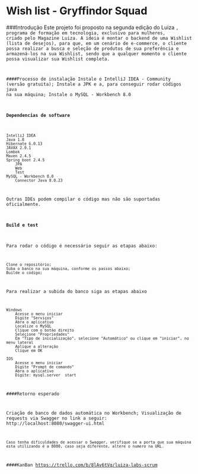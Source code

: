 # Wish list - Gryffindor Squad
###Introdução
    Este projeto foi proposto na segunda edição do Luiza <Code>, programa de formação em tecnologia, exclusivo para mulheres, 
criado pelo Magazine Luiza.
    A ideia é montar o backend de uma Wishlist (lista de desejos), para que, em um cenário de e-commerce, o cliente possa realizar
a busca e seleção de produtos de sua preferência e armazená-los na sua Wishlist, sendo que a qualquer momento o cliente possa 
visualizar sua Wishlist completa.

####Processo de instalação
    Instale o IntelliJ IDEA - Community (versão gratuita);
	Instale a JPK e a, para conseguir rodar códigos java na sua máquina;
	Instale o MySQL - Workbench 8.0

#### Dependencias de software

    IntelliJ IDEA
	Java 1.8
	Hibernate 6.0.13
	JAVAX 2.0.1
	Lombok
	Maven 2.4.5
	Spring boot 2.4.5
		JPA
		Web
		Test
	MySQL - Workbench 8.0
		Connector Java 8.0.23
		
     
Outras IDEs podem compilar o código mas não são suportadas oficialmente.
	
#### Build e test
Para rodar o código é necessário seguir as etapas abaixo:

	Clone o repositório;
	Suba o banco na sua máquina, conforme os passos abaixo;
	Builde o código;

Para realizar a subida do banco siga as etapas abaixo

	Windows
		Acesse o menu iniciar
		Digite "Serviços"
		Abra o aplicativo
		Localize o MySQL
		Clique com o botão direito
		Selecione "Propriedades"
		Em "Tipo de inicialização", selecione "Automático" ou clique em "iniciar", no menu lateral
		Aplique a alteração
		Clique em OK
	
	IOS
		Acesse o menu iniciar
		Digite "Prompt de comando"
		Abra o aplicativo
		Digite: mysql.server  start
		

####Retorno esperado

Criação de banco de dados automática no Workbench;
Visualização de requests via Swagger no link a seguir: http://localhost:8080/swagger-ui.html
	
    
    Caso tenha dificuldades de acessar o Swagger, verifique se a porta que sua máquina esta utilizando é a 8080, caso seja diferente, altere o numero na URL.



####KanBan
https://trello.com/b/8lAv6tVq/luiza-labs-scrum

